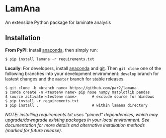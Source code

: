 # LamAna

An extensible Python package for laminate analysis

## Installation

**From PyPI**: Install [anaconda](https://www.continuum.io/downloads), then simply run:

    $ pip install lamana -r requirements.txt

**Locally**: For developers, install [anaconda](https://www.continuum.io/downloads) and [git](https://git-scm.com/downloads). Then `git clone` one of the following branches into your development enviromnent: `develop` branch for lastest changes and the `master` branch for stable releases.

    $ git clone -b <branch name> https://github.com/par2/lamana
    $ conda create -n <testenv name> pip nose numpy matplotlib pandas
    $ source activate <testenv name>       # exclude source for Windows
    $ pip install -r requirements.txt
    $ pip install .                        # within lamana directory

*NOTE: installing requirements.txt uses "pinned" dependencies, which may upgrade/downgrade existing packages in your local environment.  See documentation for more details and alternative installation methods (marked for future release).*
